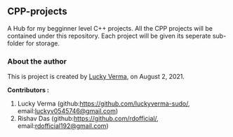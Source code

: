 ## CPP-projects

A Hub for my begginner level C++ projects. All the CPP projects will be contained under this repository. Each project will be given its seperate sub-folder for storage.

### About the author

This is project is created by [Lucky Verma](https://github.com/luckyverma-sudo/), on August 2, 2021.

__Contributors :__
1. Lucky Verma (github:https://github.com/luckyverma-sudo/, email:luckyv0545746@gmail.com)
2. Rishav Das (github:https://github.com/rdofficial/, email:rdofficial192@gmail.com)

